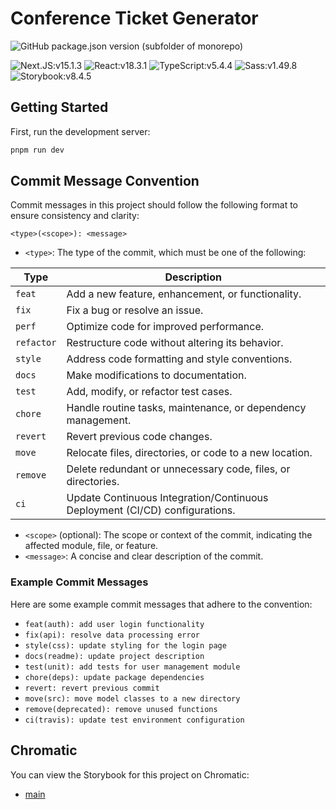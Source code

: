 # Conference Ticket Generator
![GitHub package.json version (subfolder of monorepo)](https://img.shields.io/github/package-json/v/HanSeongLee/frontend-mentor-nextjs-ts-template)

![Next.JS:v15.1.3](https://img.shields.io/badge/v15.1.3-575757?logo=next.js&label=Next.js&labelColor=000000)
![React:v18.3.1](https://img.shields.io/badge/v18.3.1-575757?logo=react&logoColor=000000&label=React&labelColor=61DAFB)
![TypeScript:v5.4.4](https://img.shields.io/badge/v5.4.4-575757?logo=typescript&logoColor=FFFFFF&label=TypeScript&labelColor=3178C6)
![Sass:v1.49.8](https://img.shields.io/badge/v1.49.8-575757?logo=sass&logoColor=FFFFFF&label=Sass&labelColor=CC6699)
![Storybook:v8.4.5](https://img.shields.io/badge/v8.4.5-575757?logo=sass&logoColor=FFFFFF&label=Storybook&labelColor=FF4785)

## Getting Started

First, run the development server:

```bash
pnpm run dev
```

## Commit Message Convention

Commit messages in this project should follow the following format to ensure consistency and clarity:

```
<type>(<scope>): <message>
```
- `<type>`: The type of the commit, which must be one of the following:

| Type       | Description                                       |
|------------|---------------------------------------------------|
| `feat`     | Add a new feature, enhancement, or functionality. |
| `fix`      | Fix a bug or resolve an issue.                    |
| `perf`     | Optimize code for improved performance.            |
| `refactor` | Restructure code without altering its behavior.    |
| `style`    | Address code formatting and style conventions.     |
| `docs`     | Make modifications to documentation.               |
| `test`     | Add, modify, or refactor test cases.              |
| `chore`    | Handle routine tasks, maintenance, or dependency management. |
| `revert`   | Revert previous code changes.                      |
| `move`     | Relocate files, directories, or code to a new location. |
| `remove`   | Delete redundant or unnecessary code, files, or directories. |
| `ci`       | Update Continuous Integration/Continuous Deployment (CI/CD) configurations. |

- `<scope>` (optional): The scope or context of the commit, indicating the affected module, file, or feature.
- `<message>`: A concise and clear description of the commit.

### Example Commit Messages

Here are some example commit messages that adhere to the convention:

- `feat(auth): add user login functionality`
- `fix(api): resolve data processing error`
- `style(css): update styling for the login page`
- `docs(readme): update project description`
- `test(unit): add tests for user management module`
- `chore(deps): update package dependencies`
- `revert: revert previous commit`
- `move(src): move model classes to a new directory`
- `remove(deprecated): remove unused functions`
- `ci(travis): update test environment configuration`

## Chromatic

You can view the Storybook for this project on Chromatic:

- [main](https://main--6799f9e90db3a97fee0cf86b.chromatic.com/)
